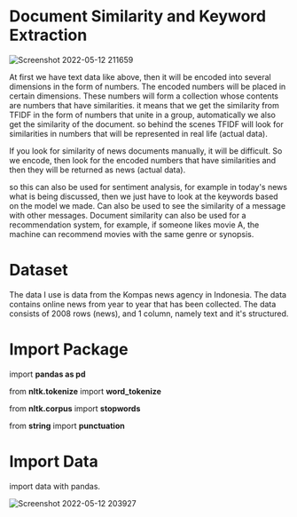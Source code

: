 # Document Similarity and Keyword Extraction

![Screenshot 2022-05-12 211659](https://user-images.githubusercontent.com/86812576/168096561-c048a189-2377-4b03-81b8-640fceab02d7.png)


At first we have text data like above, then it will be encoded into several dimensions in the form of numbers. The encoded numbers will be placed in certain dimensions.
These numbers will form a collection whose contents are numbers that have similarities. it means that we get the similarity from TFIDF in the form of numbers that unite in a group, automatically we also get the similarity of the document. so behind the scenes TFIDF will look for similarities in numbers that will be represented in real life (actual data). 

If you look for similarity of news documents manually, it will be difficult. So we encode, then look for the encoded numbers that have similarities and then they will be returned as news (actual data).

so this can also be used for sentiment analysis, for example in today's news what is being discussed, then we just have to look at the keywords based on the model we made. Can also be used to see the similarity of a message with other messages. Document similarity can also be used for a recommendation system, for example, if someone likes movie A, the machine can recommend movies with the same genre or synopsis.


# Dataset

The data I use is data from the Kompas news agency in Indonesia. The data contains online news from year to year that has been collected. The data consists of 2008 rows (news), and 1 column, namely text and it's structured.

# Import Package

import **pandas as pd**

from **nltk.tokenize** import **word_tokenize**

from **nltk.corpus** import **stopwords**

from **string** import **punctuation**

# Import Data

import data with pandas. 

![Screenshot 2022-05-12 203927](https://user-images.githubusercontent.com/86812576/168088413-eb49ccf0-bf25-40eb-848c-43a73bcf4b9d.png)


